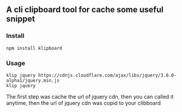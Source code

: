 ## A cli clipboard tool for cache some useful snippet

### Install
`npm install klipboard`

### Usage
```
klip jquery https://cdnjs.cloudflare.com/ajax/libs/jquery/3.0.0-alpha1/jquery.min.js
klip jquery 
```

The first step was cache the url of jquery cdn, then you can called it anytime, then the url of jquery cdn was copid to your clibboard
